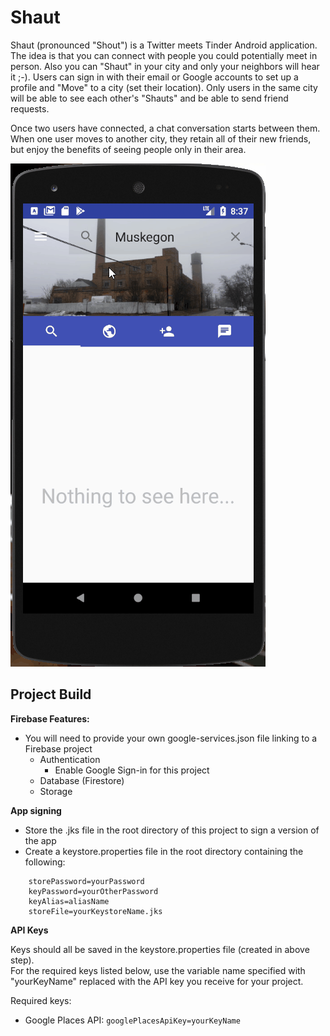 # Shaut
Shaut (pronounced "Shout") is a Twitter meets Tinder Android application.  The idea is that you can connect with people you could potentially meet in person. Also you can "Shaut" in your city and only your neighbors will hear it ;-).  Users can sign in with their email or Google accounts to set up a profile and "Move" to a city (set their location).  Only users in the same city will be able to see each other's "Shauts" and be able to send friend requests.  

Once two users have connected, a chat conversation starts between them.  When one user moves to another city, they retain all of their new friends, but enjoy the benefits of seeing people only in their area. 

![](readme_resources/Shaut_walkthrough_1.gif)

## Project Build

**Firebase Features:**
* You will need to provide your own google-services.json file linking to a Firebase project
    * Authentication
        * Enable Google Sign-in for this project
    * Database (Firestore)
    * Storage 

**App signing**
* Store the .jks file in the root directory of this project to sign a version of the app
* Create a keystore.properties file in the root directory containing the following:
```
    storePassword=yourPassword
    keyPassword=yourOtherPassword
    keyAlias=aliasName
    storeFile=yourKeystoreName.jks
```
**API Keys**

Keys should all be saved in the keystore.properties file (created in above step).  
For the required keys listed below, use the variable name specified with "yourKeyName" 
replaced with the API key you receive for your project.

Required keys:
* Google Places API: ```googlePlacesApiKey=yourKeyName```
